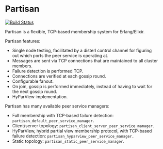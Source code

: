 Partisan
=======================================================

[![Build Status](https://travis-ci.org/lasp-lang/partisan.svg?branch=master)](https://travis-ci.org/lasp-lang/partisan)

Partisan is a flexible, TCP-based membership system for Erlang/Elixir.

Partisan features:

* Single node testing, facilitated by a disterl control channel for figuring out which ports the peer service is operating at.
* Messages are sent via TCP connections that are maintained to all cluster members.
* Failure detection is performed TCP.
* Connections are verified at each gossip round.
* Configurable fanout.
* On join, gossip is performed immediately, instead of having to wait for the next gossip round.
* HyParView implementation.

Partisan has many available peer service managers:

* Full membership with TCP-based failure detection: `partisan_default_peer_service_manager.`
* Client/server topology: `partisan_client_server_peer_service_manager.`
* HyParView, hybrid partial view membership protocol, with TCP-based failure detection: `partisan_hyparview_peer_service_manager.`
* Static topology: `partisan_static_peer_service_manager`.

